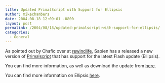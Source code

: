 ```yaml
---
title: Updated PrimalScript with Support for Ellipsis
author: mikechambers
date: 2004-08-18 12:09:01 -0800
layout: post
permalink: /2004/08/18/updated-primalscript-with-support-for-ellipsis/
categories:
  - General
---
```



As pointed out by Chafic over at [rewindlife][1], Sapien has a released a new version of [Primalscript][2] that has support for the latest Flash update (Ellipsis).

You can find more information, as well as download the update from [here][2].

You can find more information on Ellipsis [here][3].

 [1]: http://www.rewindlife.com/archives/000190.cfm
 [2]: http://www.sapien.com/primalscript.aspx
 [3]: http://www.macromedia.com/devnet/mx/flash/articles/context.html